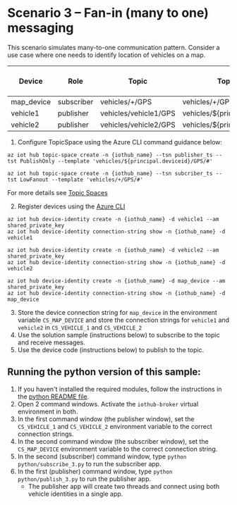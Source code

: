 
# Scenario 3 – Fan-in (many to one) messaging

This scenario simulates many-to-one communication pattern. Consider a use case where one needs to identify location of vehicles on a map.

| Device | Role| Topic | Topic Template | Topic Space Type|
| -------- | --------------- |---------- |---------- |---------- |
| map_device | subscriber | vehicles/+/GPS | vehicles/+/GPS/# | LowFanout|
| vehicle1 | publisher | vehicles/vehicle1/GPS | vehicles/${principal.deviceid}/GPS/# | PublishOnly|
| vehicle2 | publisher | vehicles/vehicle2/GPS | vehicles/${principal.deviceid}/GPS/# | PublishOnly|

1. Configure TopicSpace using the Azure CLI command guidance below:

 ```azurecli
az iot hub topic-space create -n {iothub_name} --tsn publisher_ts --tst PublishOnly --template 'vehicles/${principal.deviceid}/GPS/#'

az iot hub topic-space create -n {iothub_name} --tsn subcriber_ts --tst LowFanout --template 'vehicles/+/GPS/#'
```

  For more details see [Topic Spaces](https://github.com/Azure/IoTHubMQTTBrokerPreviewSamples#topic-spaces)

2. Register devices using the [Azure CLI](https://docs.microsoft.com/cli/azure/iot/hub/device-identity?view=azure-cli-latest#az_iot_hub_device_identity_create)

```azure cli
az iot hub device-identity create -n {iothub_name} -d vehicle1 --am shared_private_key
az iot hub device-identity connection-string show -n {iothub_name} -d vehicle1

az iot hub device-identity create -n {iothub_name} -d vehicle2 --am shared_private_key
az iot hub device-identity connection-string show -n {iothub_name} -d vehicle2

az iot hub device-identity create -n {iothub_name} -d map_device --am shared_private_key
az iot hub device-identity connection-string show -n {iothub_name} -d map_device
```

3. Store the device connection string for `map_device` in the environment variable `CS_MAP_DEVICE` and store the connection strings for `vehicle1` and `vehicle2` in `CS_VEHICLE_1` and `CS_VEHICLE_2`
4. Use the solution sample (instructions below) to subscribe to the topic and receive messages.
5. Use the device code (instructions below) to publish to the topic.

## Running the python version of this sample:

1. If you haven't installed the required modules, follow the instructions in the [python README file](../python/README.md).
2. Open 2 command windows.  Activate the `iothub-broker` virtual environment in both.
3. In the first command window (the publisher window), set the `CS_VEHICLE_1` and `CS_VEHICLE_2`  environment variable to the correct connection strings.
4. In the second command window (the subscriber window), set the `CS_MAP_DEVICE` environment variable to the correct connection string.
5. In the second (subscriber) command window, type `python python/subscribe_3.py` to run the subscriber app.
6. In the first (publisher) command window, type `python python/publish_3.py` to run the publisher app.
    * The publisher app will create two threads and connect using both vehicle identities in a single app.

